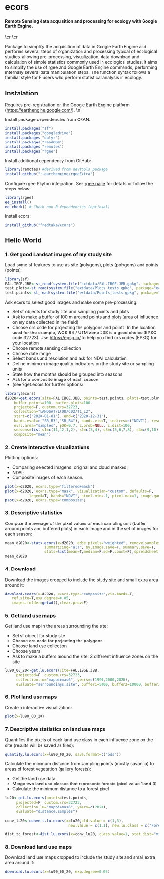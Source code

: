 # ecors
#### Remote Sensing data acquisition and processing for ecology with Google Earth Engine.

\cr
\cr

Package to simplify the acquisition of data in Google Earth Engine and performs several steps of organization and processing typical of ecological studies, allowing pre-processing, visualization, data download and calculation of simple statistics commonly used in ecological studies. It aims to simplify the use of rgee and Google Earth Engine commands, performing internally several data manipulation steps. The function syntax follows a familiar style for R users who perform statistical analysis in ecology.


## Instalation

Requires pre-registration on the Google Earth Engine platform (https://earthengine.google.com/). \n

Install package dependencies from CRAN:

``` r
install.packages("sf")
install.packages("googledrive")
install.packages("dplyr")
install.packages("readODS")
install.packages("remotes")
install.packages("rgee")
```

Install additional dependency from GitHub:

```r
library(remotes) #derived from devtools package
install_github("r-earthengine/rgeeExtra")
```

Configure rgee Phyton integration. See [rgee page](https://github.com/r-spatial/rgee#installation) for details or follow the steps below:

```r
library(rgee)
ee_install()
ee_check() # Check non-R dependencies (optional)
```

Install ecors:

```r
install_github("fredtaka/ecors")
```

## Hello World

### 1. Get good Landsat images of my study site

Load some sf features to use as site (polygons), plots (polygons) and points (points):

```r
library(sf)
FAL.IBGE.JBB<-st_read(system.file("extdata/FAL.IBGE.JBB.gpkg", package="ecors"))
test.plots<-st_read(system.file("extdata/Plots_tests.gpkg", package="ecors"))
test.points<-st_read(system.file("extdata/Points_tests.gpkg", package="ecors"))
```

Ask ecors to select good images and make some pre-processing:

- Set sf objects for study site and sampling points and plots
- Ask to make a buffer of 100 m around points and plots (area of influence on my data collected in the field)
- Choose crs code for projecting the polygons and points. In the location used for the example, WGS 84 / UTM zone 23S is a good choice (EPSG code 32723). Use <https://epsg.io/> to help you find crs codes (EPSG) for your location
- Choose remote sensing collection
- Choose date range
- Select bands and resolution and ask for NDVI calculation
- Define minimum image quality indicators on the study site or sampling units
- State how the months should be grouped into seasons
- Ask for a composite image of each season
- (see ?get.ecors for further options)

```r
library(ecors)
d2020<-get.ecors(site=FAL.IBGE.JBB, points=test.points, plots=test.plots, 
    buffer.points=100, buffer.plots=100, 
    projected=F, custom.crs=32723,
    collection="LANDSAT/LC08/C02/T1_L2", 
    start=c("2020-01-01"), end=c("2020-12-31"),
    bands.eval=c("SR_B3","SR_B4"), bands.vis=T, indices=c("NDVI"), resolution=30,
    eval.area="samples", pOK=0.7, c.prob=NULL, c.dist=100,
    seasons=list(s1=c(11,12,1,2), s2=c(3,4), s3=c(5,6,7,8), s4=c(9,10)), sort.by="season", 
    composite="mean")
```

### 2. Create interactive visualizations

Plotting options:

- Comparing selected imagens: original and cloud masked;
- NDVI;
- Composite images of each season.

```r
plot(x=d2020, ecors.type="filtered+mask")
plot(x=d2020, ecors.type="mask", visualization="custom", defaults=F,
           legend=T, bands="NDVI", pixel.min=-1, pixel.max=1, image.gamma=NULL)
plot(x=d2020, ecors.type="composite")
```

### 3. Descriptive statistics

Compute the average of the pixel values of each sampling unit (buffer around points and buffered plots) in each image and in the set of images for each season:

```r
mean_d2020<-stats.ecors(x=d2020, edge.pixels="weighted", remove.samples=list(num.pixelOK=10,prop.pixelOK=0.8),
                  summarizing="all", by.image.save=T, summary.save=T,
                  stats=list(mean=T,median=F,sd=F,count=F),spreadsheet.folder=getwd() )
mean_d2020
```

### 4. Download

Download the images cropped to include the study site and small extra area around it:

```r
download.ecors(x=d2020, ecors.type="composite",vis.bands=T,
   ref.site=T,exp.degree=0.05,
   images.folder=getwd(),clear.prov=F)
```

### 5. Get land use maps

Get land use map in the areas surrounding the site:

- Set sf object for study site
- Choose crs code for projecting the polygons
- Choose land use collection
- Choose years
- Ask to make a buffers around the site: 3 different influence zones on the site

```r
lu90_00_20<-get.lu.ecors(site=FAL.IBGE.JBB,
     projected=F, custom.crs=32723,
     collection.lu="mapbiomas6", years=c(1990,2000,2020),
     evaluate="surroundings.site", buffer1=5000, buffer2=10000, buffer3=20000, cumulative.surroundings=F)
```

### 6. Plot land use maps

Create a interactive visualization: 

```r
plot(x=lu90_00_20)
```

### 7. Descriptive statistics on land use maps

Quantifies the pixels of each land use class in each inﬂuence zone on the site (results will be saved as files):

```r
quantify.lu.ecors(x=lu90_00_20, save.format=c("ods"))
```

Calculate the minimum distance from sampling points (mostly savanna) to areas of forest vegetation (gallery forests):
- Get the land use data
- Merge two land use classes that represents forests (pixel value 1 and 3)
- Calculate the minimum distance to a forest pixel

```r
lu20<-get.lu.ecors(points=test.points,
     projected=F, custom.crs=32723,
     collection.lu="mapbiomas6", years=c(2020),
     evaluate="distance.samples")
     
conv_lu20<-convert.lu.ecors(x=lu20,old.value = c(1,3),
                             new.value = c(1,1), new.lu.class = c("Forest","Forest"))
     
dist_to_forest<-dist.lu.ecors(x=conv_lu20, class.value=1, stat.dist="min", max.dist=5000)
```

### 8. Download land use maps

Download land use maps cropped to include the study site and small extra area around it:

```r
download.lu.ecors(x=lu90_00_20, exp.degree=0.05)
```



